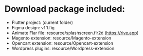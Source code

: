 
# Download package included:
- Flutter project: (current folder)
- Figma design: v1.1.fig
- Animate Flar file: resource/splashscreen.flr2d (https://rive.app)
- Magento extension: resource/Magento-extension
- Opencart extension: resource/Opencart-extension
- Wordpress plugins: resource/Wordpress-extension



